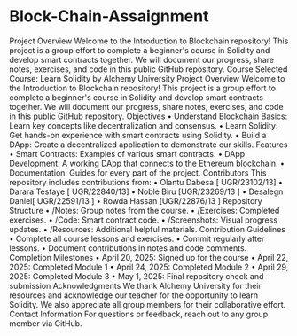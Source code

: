 # Block-Chain-Assaignment
Project Overview
Welcome to the Introduction to Blockchain repository! This project is a group effort to complete a beginner's course in Solidity and develop smart contracts together. We will document our progress, share notes, exercises, and code in this public GitHub repository.
Course Selected
Course: Learn Solidity by Alchemy University
Project Overview
Welcome to the Introduction to Blockchain repository! This project is a group effort to complete a beginner's course in Solidity and develop smart contracts together. We will document our progress, share notes, exercises, and code in this public GitHub repository.
Objectives
•	Understand Blockchain Basics: Learn key concepts like decentralization and consensus.
•	Learn Solidity: Get hands-on experience with smart contracts using Solidity.
•	Build a DApp: Create a decentralized application to demonstrate our skills.
Features
•	Smart Contracts: Examples of various smart contracts.
•	DApp Development: A working DApp that connects to the Ethereum blockchain.
•	Documentation: Guides for every part of the project.
Contributors
This repository includes contributions from:
•	Olantu Dabesa [ UGR/23102/13]
•	Darara Tesfaye  [ UGR/22840/13]
•	Noble Biru [UGR/23269/13 ]
•	Desalegn Daniel[ UGR/22591/13 ]
•	Rowda Hassan [UGR/22876/13 ]
Repository Structure
•	/Notes: Group notes from the course.
•	/Exercises: Completed exercises.
•	/Code: Smart contract code.
•	/Screenshots: Visual progress updates.
•	/Resources: Additional helpful materials.
Contribution Guidelines
•	Complete all course lessons and exercises.
•	Commit regularly after lessons.
•	Document contributions in notes and code comments.
Completion Milestones
•	April 20, 2025: Signed up for the course
•	April 22, 2025: Completed Module 1
•	April 24, 2025: Completed Module 2
•	April 29, 2025: Completed Module 3
•	May 1, 2025: Final repository check and submission
Acknowledgments
We thank Alchemy University for their resources and acknowledge our teacher for the opportunity to learn Solidity. We also appreciate all group members for their collaborative effort.
Contact Information
For questions or feedback, reach out to any group member via GitHub.

